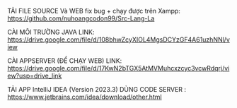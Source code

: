 
TẢI FILE SOURCE Và WEB fix bug + chạy được trên Xampp: https://github.com/nuhoangcodon99/Src-Lang-La

CÀI MÔI TRƯỜNG JAVA LINK: https://drive.google.com/file/d/108bhwZcyXIOL4MgsDCYzGF4A61uzhNNl/view

CÀI APPSERVER (ĐỂ CHẠY WEB) LINK: https://drive.google.com/file/d/17KwN2bTGX5AtMVMuhcxzcyc3vcwRdqrj/view?usp=drive_link

TẢI APP IntelliJ IDEA (Version 2023.3) DÙNG CODE SERVER : https://www.jetbrains.com/idea/download/other.html
